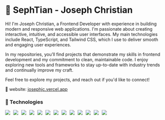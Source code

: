 # 👺 SephTian - Joseph Christian

Hi! I'm Joseph Christian, a Frontend Developer with experience in building modern and responsive web applications. I'm passionate about creating interactive, intuitive, and accessible user interfaces. My main technologies include React, TypeScript, and Tailwind CSS, which I use to deliver smooth and engaging user experiences.

In my repositories, you’ll find projects that demonstrate my skills in frontend development and my commitment to clean, maintainable code. I enjoy exploring new tools and frameworks to stay up-to-date with industry trends and continually improve my craft.

Feel free to explore my projects, and reach out if you'd like to connect!

🔗 website: <a href="https://josephjc.vercel.app">josephjc.vercel.app</a>

### 🧰 Technologies
<div style="display:flex;gap:10px;">
  <img  src="https://skillicons.dev/icons?i=html"/>
  <img  src="https://skillicons.dev/icons?i=css"/>
  <img src="https://skillicons.dev/icons?i=bootstrap"/>
  <img  src="https://skillicons.dev/icons?i=tailwind"/>
  <img src="https://skillicons.dev/icons?i=js"/>
  <img src="https://skillicons.dev/icons?i=ts"/>
  <img src="https://skillicons.dev/icons?i=react"/>
  <img  src="https://skillicons.dev/icons?i=php"/>
  <img src="https://skillicons.dev/icons?i=laravel"/>
  <img src="https://skillicons.dev/icons?i=git"/>
  <img src="https://skillicons.dev/icons?i=redux"/>
  <img src="https://skillicons.dev/icons?i=postgres"/>
  <img  src="https://skillicons.dev/icons?i=mysql"/>
</div>
<br />
<br />
